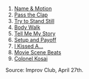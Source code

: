 1. [Name & Motion](https://github.com/pamelafox/improvlists/wiki/Game:-Name-&-Motion)
2. [Pass the Clap](https://github.com/pamelafox/improvlists/wiki/Game:-Pass-the-Clap)
3. [Try to Stand Still](https://github.com/pamelafox/improvlists/wiki/Game:-Try-to-Stand-Still)
4. [Body Walk](https://github.com/pamelafox/improvlists/wiki/Game:-Body-Walk)
5. [Tell Me My Story](https://github.com/pamelafox/improvlists/wiki/Game:-Tell-Me-My-Story)
6. [Setup and Payoff](https://github.com/pamelafox/improvlists/wiki/Game:-Setup-and-Payoff)
7. [I Kissed A...](https://github.com/pamelafox/improvlists/wiki/Game:-I-kissed-a...)
8. [Movie Scene Beats](https://github.com/pamelafox/improvlists/wiki/Game:-Movie-Scene-Beats)
9. [Colonel Kosai](https://github.com/pamelafox/improvlists/wiki/Game:-Colonel-Kosai-(Words-of-Wisdom))

Source: Improv Club, April 27th.